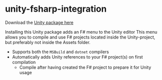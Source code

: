 # unity-fsharp-integration

Download the [Unity package here](https://github.com/sppt-2k19/unity-fsharp-integration/raw/master/unity-fsharp-integration.unitypackage)

Installing this Unity package adds an F# menu to the Unity editor
This menu allows you to compile and use F# projects located inside the Unity-project, but preferably not inside the Assets folder.
- Supports both the `MSBuild` and `dotnet` compilers
- Automatically adds Unity references to your F# project(s) on first compilation
  - Compile after having created the F# project to prepare it for Unity usage

